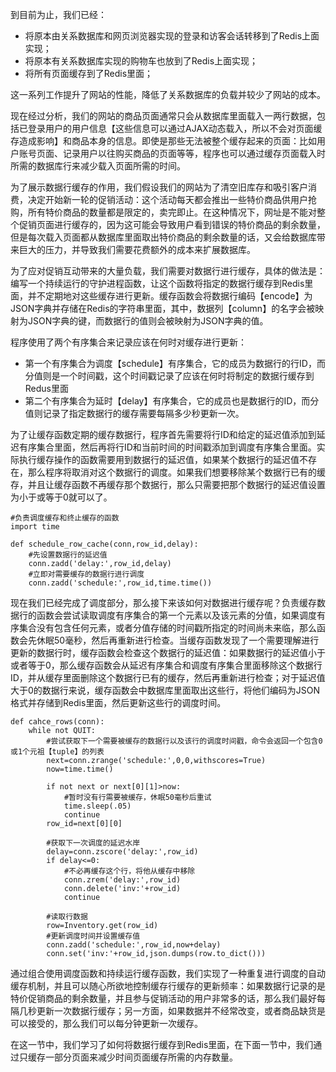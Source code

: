到目前为止，我们已经：

* 将原本由关系数据库和网页浏览器实现的登录和访客会话转移到了Redis上面实现；
* 将原本有关系数据库实现的购物车也放到了Redis上面实现；
* 将所有页面缓存到了Redis里面；

这一系列工作提升了网站的性能，降低了关系数据库的负载并较少了网站的成本。

现在经过分析，我们的网站的商品页面通常只会从数据库里面载入一两行数据，包括已登录用户的用户信息【这些信息可以通过AJAX动态载入，所以不会对页面缓存造成影响】和商品本身的信息。即使是那些无法被整个缓存起来的页面：比如用户账号页面、记录用户以往购买商品的页面等等，程序也可以通过缓存页面载入时所需的数据库行来减少载入页面所需的时间。

为了展示数据行缓存的作用，我们假设我们的网站为了清空旧库存和吸引客户消费，决定开始新一轮的促销活动：这个活动每天都会推出一些特价商品供用户抢购，所有特价商品的数量都是限定的，卖完即止。在这种情况下，网址是不能对整个促销页面进行缓存的，因为这可能会导致用户看到错误的特价商品的剩余数量，但是每次载入页面都从数据库里面取出特价商品的剩余数量的话，又会给数据库带来巨大的压力，并导致我们需要花费额外的成本来扩展数据库。

为了应对促销互动带来的大量负载，我们需要对数据行进行缓存，具体的做法是：编写一个持续运行的守护进程函数，让这个函数将指定的数据行缓存到Redis里面，并不定期地对这些缓存进行更新。缓存函数会将数据行编码【encode】为JSON字典并存储在Redis的字符串里面，其中，数据列【column】的名字会被映射为JSON字典的键，而数据行的值则会被映射为JSON字典的值。

程序使用了两个有序集合来记录应该在何时对缓存进行更新：

* 第一个有序集合为调度【schedule】有序集合，它的成员为数据行的行ID，而分值则是一个时间戳，这个时间戳记录了应该在何时将制定的数据行缓存到Redus里面
* 第二个有序集合为延时【delay】有序集合，它的成员也是数据行的ID，而分值则记录了指定数据行的缓存需要每隔多少秒更新一次。

为了让缓存函数定期的缓存数据行，程序首先需要将行ID和给定的延迟值添加到延迟有序集合里面，然后再将行ID和当前时间的时间戳添加到调度有序集合里面。实际执行缓存操作的函数需要用到数据行的延迟值，如果某个数据行的延迟值不存在，那么程序将取消对这个数据行的调度。如果我们想要移除某个数据行已有的缓存，并且让缓存函数不再缓存那个数据行，那么只需要把那个数据行的延迟值设置为小于或等于0就可以了。

```
#负责调度缓存和终止缓存的函数
import time

def schedule_row_cache(conn,row_id,delay):
    #先设置数据行的延迟值
    conn.zadd('delay:',row_id,delay)
    #立即对需要缓存的数据行进行调度
    conn.zadd('schedule:',row_id,time.time())
```

现在我们已经完成了调度部分，那么接下来该如何对数据进行缓存呢？负责缓存数据行的函数会尝试读取调度有序集合的第一个元素以及该元素的分值，如果调度有序集合没有包含任何元素，或者分值存储的时间戳所指定的时间尚未来临，那么函数会先休眠50毫秒，然后再重新进行检查。当缓存函数发现了一个需要理解进行更新的数据行时，缓存函数会检查这个数据行的延迟值：如果数据行的延迟值小于或者等于0，那么缓存函数会从延迟有序集合和调度有序集合里面移除这个数据行ID，并从缓存里面删除这个数据行已有的缓存，然后再重新进行检查；对于延迟值大于0的数据行来说，缓存函数会中数据库里面取出这些行，将他们编码为JSON格式并存储到Redis里面，然后更新这些行的调度时间。

```
def cahce_rows(conn):
    while not QUIT:
        #尝试获取下一个需要被缓存的数据行以及该行的调度时间戳，命令会返回一个包含0或1个元祖【tuple】的列表
        next=conn.zrange('schedule:',0,0,withscores=True)
        now=time.time()

        if not next or next[0][1]>now:
            #暂时没有行需要被缓存，休眠50毫秒后重试
            time.sleep(.05)
            continue
        row_id=next[0][0]

        #获取下一次调度的延迟水岸
        delay=conn.zscore('delay:',row_id)
        if delay<=0:
            #不必再缓存这个行，将他从缓存中移除
            conn.zrem('delay:',row_id)
            conn.delete('inv:'+row_id)
            continue

        #读取行数据
        row=Inventory.get(row_id)
        #更新调度时间并设置缓存值
        conn.zadd('schedule:',row_id,now+delay)
        conn.set('inv:'+row_id,json.dumps(row.to_dict()))
```

通过组合使用调度函数和持续运行缓存函数，我们实现了一种重复进行调度的自动缓存机制，并且可以随心所欲地控制缓存行缓存的更新频率：如果数据行记录的是特价促销商品的剩余数量，并且参与促销活动的用户非常多的话，那么我们最好每隔几秒更新一次数据行缓存；另一方面，如果数据并不经常改变，或者商品缺货是可以接受的，那么我们可以每分钟更新一次缓存。

在这一节中，我们学习了如何将数据行缓存到Redis里面，在下面一节中，我们通过只缓存一部分页面来减少时间页面缓存所需的内存数量。

